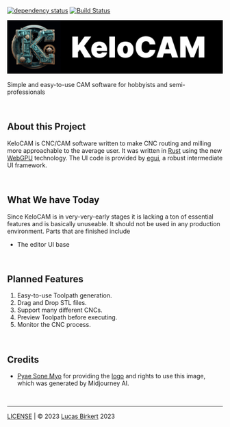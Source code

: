 [![dependency status](https://deps.rs/repo/github/lbirkert/KeloCAM/status.svg)](https://deps.rs/repo/github/GamePowerX/KeloCAM)
[![Build Status](https://github.com/lbirkert/KeloCAM/workflows/CI/badge.svg)](https://github.com/GamePowerX/KeloCAM/actions?workflow=CI)

<a href="https://kelocam.org">
    <img src="logo_full.png" alt="Logo" max-height="160px">
</a>

Simple and easy-to-use CAM software for hobbyists and semi-professionals

<br>

## About this Project

KeloCAM is CNC/CAM software written to make CNC routing and milling more approachable to the average user. It was written in [Rust](https://rust-lang.org) using the new [WebGPU](https://wgpu.rs) technology. The UI code is provided by [egui](https://egui.rs), a robust intermediate UI framework.

<br>

## What We have Today

Since KeloCAM is in very-very-early stages it is lacking a ton of essential features and is basically unuseable. It should not be used in any production environment. Parts that are finished include
- The editor UI base

<br>

## Planned Features

1. Easy-to-use Toolpath generation.
2. Drag and Drop STL files.
3. Support many different CNCs.
4. Preview Toolpath before executing.
5. Monitor the CNC process.

<br>

## Credits

- [Pyae Sone Myo](https://github.com/Rickaym) for providing the [logo](logo.png) and rights to use this image, which was generated by Midjourney AI.

<br>
<hr>

[LICENSE](LICENSE) | &copy; 2023 [Lucas Birkert](https://lbirkert.com) 2023
